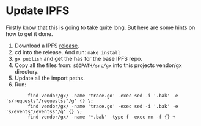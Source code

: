 # Update IPFS
Firstly know that this is going to take quite long. But here are some hints on how to get it done.
1. Download a IPFS [release](https://github.com/ipfs/go-ipfs/releases).
2. cd into the release. And run: ```make install```
3. ```gx publish``` and get the has for the base IPFS repo.
4. Copy all the files from: ```$GOPATH/src/gx``` into this projects vendor/gx directory.
5. Update all the import paths.
6. Run:
```
    	find vendor/gx/ -name 'trace.go' -exec sed -i '.bak' -e 's/requests"/requestss"/g' {} \;
    	find vendor/gx/ -name 'trace.go' -exec sed -i '.bak' -e 's/events"/eventss"/g' {} \;
    	find vendor/gx/ -name '*.bak' -type f -exec rm -f {} +
```
